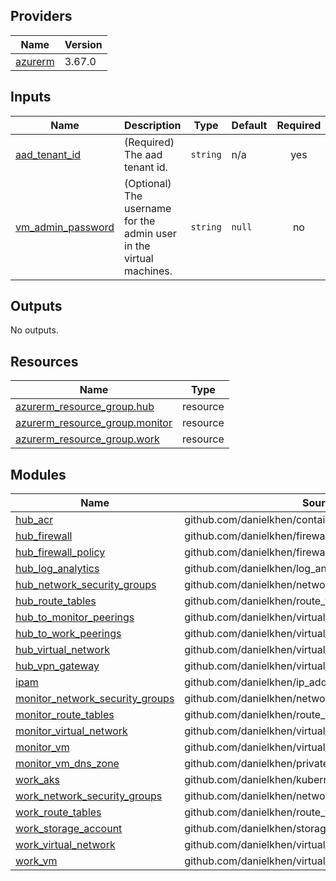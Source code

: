 <!-- BEGIN_TF_DOCS -->

## Providers

| Name | Version |
|------|---------|
| <a name="provider_azurerm"></a> [azurerm](#provider\_azurerm) | 3.67.0 |

## Inputs

| Name | Description | Type | Default | Required |
|------|-------------|------|---------|:--------:|
| <a name="input_aad_tenant_id"></a> [aad\_tenant\_id](#input\_aad\_tenant\_id) | (Required) The aad tenant id. | `string` | n/a | yes |
| <a name="input_vm_admin_password"></a> [vm\_admin\_password](#input\_vm\_admin\_password) | (Optional) The username for the admin user in the virtual machines. | `string` | `null` | no |

## Outputs

No outputs.

## Resources

| Name | Type |
|------|------|
| [azurerm_resource_group.hub](https://registry.terraform.io/providers/hashicorp/azurerm/latest/docs/resources/resource_group) | resource |
| [azurerm_resource_group.monitor](https://registry.terraform.io/providers/hashicorp/azurerm/latest/docs/resources/resource_group) | resource |
| [azurerm_resource_group.work](https://registry.terraform.io/providers/hashicorp/azurerm/latest/docs/resources/resource_group) | resource |

## Modules

| Name | Source | Version |
|------|--------|---------|
| <a name="module_hub_acr"></a> [hub\_acr](#module\_hub\_acr) | github.com/danielkhen/container_registry_module | n/a |
| <a name="module_hub_firewall"></a> [hub\_firewall](#module\_hub\_firewall) | github.com/danielkhen/firewall_module | n/a |
| <a name="module_hub_firewall_policy"></a> [hub\_firewall\_policy](#module\_hub\_firewall\_policy) | github.com/danielkhen/firewall_policy_module | n/a |
| <a name="module_hub_log_analytics"></a> [hub\_log\_analytics](#module\_hub\_log\_analytics) | github.com/danielkhen/log_analytics_workspace_module | n/a |
| <a name="module_hub_network_security_groups"></a> [hub\_network\_security\_groups](#module\_hub\_network\_security\_groups) | github.com/danielkhen/network_security_group_module | n/a |
| <a name="module_hub_route_tables"></a> [hub\_route\_tables](#module\_hub\_route\_tables) | github.com/danielkhen/route_table_module | n/a |
| <a name="module_hub_to_monitor_peerings"></a> [hub\_to\_monitor\_peerings](#module\_hub\_to\_monitor\_peerings) | github.com/danielkhen/virtual_network_peerings_module | n/a |
| <a name="module_hub_to_work_peerings"></a> [hub\_to\_work\_peerings](#module\_hub\_to\_work\_peerings) | github.com/danielkhen/virtual_network_peerings_module | n/a |
| <a name="module_hub_virtual_network"></a> [hub\_virtual\_network](#module\_hub\_virtual\_network) | github.com/danielkhen/virtual_network_module | n/a |
| <a name="module_hub_vpn_gateway"></a> [hub\_vpn\_gateway](#module\_hub\_vpn\_gateway) | github.com/danielkhen/virtual_network_gateway_module | n/a |
| <a name="module_ipam"></a> [ipam](#module\_ipam) | github.com/danielkhen/ip_address_management_module | n/a |
| <a name="module_monitor_network_security_groups"></a> [monitor\_network\_security\_groups](#module\_monitor\_network\_security\_groups) | github.com/danielkhen/network_security_group_module | n/a |
| <a name="module_monitor_route_tables"></a> [monitor\_route\_tables](#module\_monitor\_route\_tables) | github.com/danielkhen/route_table_module | n/a |
| <a name="module_monitor_virtual_network"></a> [monitor\_virtual\_network](#module\_monitor\_virtual\_network) | github.com/danielkhen/virtual_network_module | n/a |
| <a name="module_monitor_vm"></a> [monitor\_vm](#module\_monitor\_vm) | github.com/danielkhen/virtual_machine_module | n/a |
| <a name="module_monitor_vm_dns_zone"></a> [monitor\_vm\_dns\_zone](#module\_monitor\_vm\_dns\_zone) | github.com/danielkhen/private_dns_zone_module | n/a |
| <a name="module_work_aks"></a> [work\_aks](#module\_work\_aks) | github.com/danielkhen/kubernetes_cluster_module | n/a |
| <a name="module_work_network_security_groups"></a> [work\_network\_security\_groups](#module\_work\_network\_security\_groups) | github.com/danielkhen/network_security_group_module | n/a |
| <a name="module_work_route_tables"></a> [work\_route\_tables](#module\_work\_route\_tables) | github.com/danielkhen/route_table_module | n/a |
| <a name="module_work_storage_account"></a> [work\_storage\_account](#module\_work\_storage\_account) | github.com/danielkhen/storage_account_module | n/a |
| <a name="module_work_virtual_network"></a> [work\_virtual\_network](#module\_work\_virtual\_network) | github.com/danielkhen/virtual_network_module | n/a |
| <a name="module_work_vm"></a> [work\_vm](#module\_work\_vm) | github.com/danielkhen/virtual_machine_module | n/a |
<!-- END_TF_DOCS -->